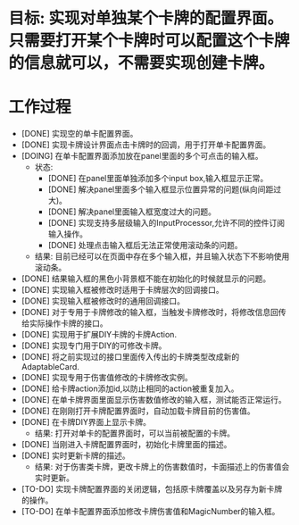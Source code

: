 # 目标: 实现对单独某个卡牌的配置界面。只需要打开某个卡牌时可以配置这个卡牌的信息就可以，不需要实现创建卡牌。

# 工作过程
- [DONE] 实现空的单卡配置界面。
- [DONE] 实现卡牌设计界面点击卡牌时的回调，用于打开单卡配置界面。
- [DOING] 在单卡配置界面添加放在panel里面的多个可点击的输入框。
	- 状态:
		- [DONE] 在panel里面单独添加多个input box,输入框显示正常。
		- [DONE] 解决panel里面多个输入框显示位置异常的问题(纵向间距过大)。
		- [DONE] 解决panel里面输入框宽度过大的问题。
		- [DONE] 实现支持多层级输入的InputProcessor,允许不同的控件订阅输入操作。
		- [DONE] 处理点击输入框后无法正常使用滚动条的问题。
	- 结果: 目前已经可以在页面中存在多个输入框，并且输入状态下不影响使用滚动条。
- [DONE] 结果输入框的黑色小背景框不能在初始化的时候就显示的问题。
- [DONE] 实现输入框被修改时适用于卡牌层次的回调接口。
- [DONE] 实现输入框被修改时的通用回调接口。
- [DONE] 对于专用于卡牌修改的输入框，当触发卡牌修改时，将修改信息回传给实际操作卡牌的接口。
- [DONE] 实现用于扩展DIY卡牌的卡牌Action.
- [DONE] 实现专门用于DIY的可修改卡牌。
- [DONE] 将之前实现过的接口里面传入传出的卡牌类型改成新的AdaptableCard.
- [DONE] 实现专用于伤害值修改的卡牌修改实例。
- [DONE] 给卡牌action添加id,以防止相同的action被重复加入。
- [DONE] 在单卡牌界面里面显示伤害数值修改的输入框，测试能否正常运行。
- [DONE] 在刚刚打开卡牌配置界面时，自动加载卡牌目前的伤害值。
- [DONE] 在卡牌DIY界面上显示卡牌。
	- 结果: 打开对单卡的配置界面时，可以当前被配置的卡牌。
- [DONE] 当刚进入卡牌配置界面时，初始化卡牌里面的描述。
- [DONE] 实时更新卡牌的描述。
	- 结果: 对于伤害类卡牌，更改卡牌上的伤害数值时，卡面描述上的伤害值会实时更新。
- [TO-DO] 实现卡牌配置界面的关闭逻辑，包括原卡牌覆盖以及另存为新卡牌的操作。
- [TO-DO] 在单卡配置界面添加修改卡牌伤害值和MagicNumber的输入框。